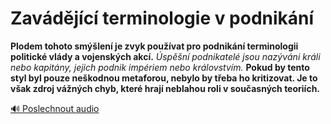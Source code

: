 # Zavádějící terminologie v podnikání

**Plodem tohoto smýšlení je zvyk používat pro podnikání terminologii politické vlády a vojenských akcí.** *Úspěšní podnikatelé jsou nazýváni králi nebo kapitány, jejich podnik impériem nebo královstvím.* **Pokud by tento styl byl pouze neškodnou metaforou, nebylo by třeba ho kritizovat. Je to však zdroj vážných chyb, které hrají neblahou roli v současných teoriích.**

[🔊 Poslechnout audio](/data/7-paragraphs/audio/chapter_56/para_001-Plodem-tohoto-smlen-je-zvyk-pouvat-pro-podnik.mp3) 